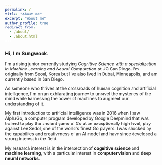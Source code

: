 ```yaml
---
permalink: /
title: "About me"
excerpt: "About me"
author_profile: true
redirect_from: 
  - /about/
  - /about.html
---
```


### Hi, I'm Sungwook.

I'm a rising junior currently studying *Cognitive Science with a specialization in Machine Learning and Neural Computation* at UC San Diego. I'm originally from Seoul, Korea but I've also lived in Dubai, Minneapolis, and am currently based in San Diego.

As someone who thrives at the crossroads of human cognition and artificial intelligence, I'm on an exhilarating journey to unravel the mysteries of the mind while harnessing the power of machines to augment our understanding of it.

My first introduction to artificial intelligence was in 2016 when I saw AlphaGo, a computer program developed by Google Deepmind that was trained to play the ancient game of Go at an exceptionally high level, play against Lee Sedol, one of the world's finest Go players. I was shocked by the capabilites and creativeness of an AI model and have since developed a strong interest in the field.

My research interest is in the intersection of **cognitive science** and **machine learning**, with a particular interest in **computer vision** and **deep neural networks**.
